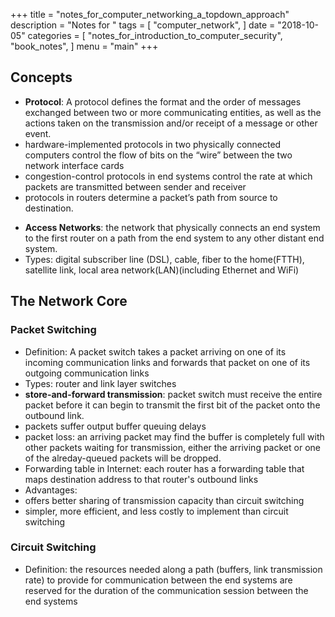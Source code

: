 +++
title = "notes_for_computer_networking_a_topdown_approach"
description = "Notes for <Computer Networking a Topdown Approach>"
tags = [
    "computer_network",
]
date = "2018-10-05"
categories = [
    "notes_for_introduction_to_computer_security",
    "book_notes",
]
menu = "main"
+++

## Concepts
* **Protocol**: A protocol defines the format and the order of messages exchanged between two or more communicating entities, as well as the actions taken on the transmission and/or receipt of a message or other event.
 * hardware-implemented protocols in two physically connected computers control the flow of bits on the “wire” between the two network interface cards
 * congestion-control protocols in end systems control the rate at which packets are transmitted between sender and receiver
 * protocols in routers determine a packet’s path from source to destination.
 <!--more-->

* **Access Networks**: the network that physically connects an end system to the first router on a path from the end system to any other distant end system.
 * Types: digital subscriber line (DSL), cable, fiber to the home(FTTH), satellite link, local area network(LAN)(including Ethernet and WiFi)

## The Network Core
### Packet Switching
* Definition: A packet switch takes a packet arriving on one of its incoming communication links and forwards that packet on one of its outgoing communication links
* Types: router and link layer switches
* **store-and-forward transmission**: packet switch must receive the entire packet before it can begin to transmit the first bit of the packet onto the outbound link.
 * packets suffer output buffer queuing delays
 * packet loss: an arriving packet may find the buffer is completely full with other packets waiting for transmission, either the arriving packet or one of the alreday-queued packets will be dropped.
* Forwarding table in Internet: each router has a forwarding table that maps destination address to that router's outbound links
* Advantages:
 * offers better sharing of transmission capacity than circuit switching
 * simpler, more efficient, and less costly to implement than circuit switching

### Circuit Switching
* Definition: the resources needed along a path (buffers, link transmission rate) to provide for communication between the end systems are reserved for the duration of the communication session between the end systems
